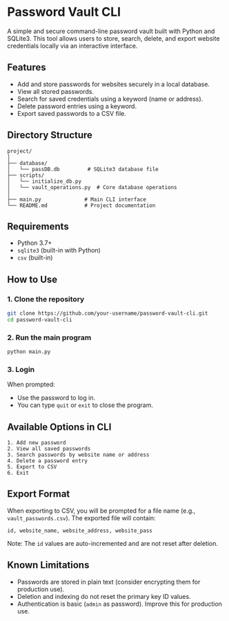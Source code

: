 
# Password Vault CLI

A simple and secure command-line password vault built with Python and SQLite3. This tool allows users to store, search, delete, and export website credentials locally via an interactive interface.

## Features

- Add and store passwords for websites securely in a local database.
- View all stored passwords.
- Search for saved credentials using a keyword (name or address).
- Delete password entries using a keyword.
- Export saved passwords to a CSV file.

## Directory Structure

```
project/
│
├── database/
│   └── passDB.db         # SQLite3 database file
├── scripts/
│   └── initialize_db.py
│   └── vault_operations.py  # Core database operations
│
├── main.py              # Main CLI interface
└── README.md            # Project documentation
```

## Requirements

- Python 3.7+
- `sqlite3` (built-in with Python)
- `csv` (built-in)

## How to Use

### 1. Clone the repository

```bash
git clone https://github.com/your-username/password-vault-cli.git
cd password-vault-cli
```

### 2. Run the main program

```bash
python main.py
```

### 3. Login

When prompted:
- Use the password to log in.
- You can type `quit` or `exit` to close the program.

## Available Options in CLI

```
1. Add new password
2. View all saved passwords
3. Search passwords by website name or address
4. Delete a password entry
5. Export to CSV
6. Exit
```

## Export Format

When exporting to CSV, you will be prompted for a file name (e.g., `vault_passwords.csv`). The exported file will contain:

```
id, website_name, website_address, website_pass
```

Note: The `id` values are auto-incremented and are not reset after deletion.

## Known Limitations

- Passwords are stored in plain text (consider encrypting them for production use).
- Deletion and indexing do not reset the primary key ID values.
- Authentication is basic (`admin` as password). Improve this for production use.
